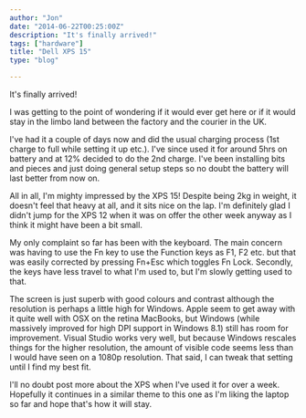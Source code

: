 ```yaml
---
author: "Jon"
date: "2014-06-22T00:25:00Z"
description: "It's finally arrived!"
tags: ["hardware"]
title: "Dell XPS 15"
type: "blog"

---
```


It's finally arrived!

I was getting to the point of wondering if it would ever get here or if it would stay in the limbo land between the factory and the courier in the UK.

I've had it a couple of days now and did the usual charging process (1st charge to full while setting it up etc.). I've since used it for around 5hrs on battery and at 12% decided to do the 2nd charge. I've been installing bits and pieces and just doing general setup steps so no doubt the battery will last better from now on.

All in all, I'm mighty impressed by the XPS 15! Despite being 2kg in weight, it doesn't feel that heavy at all, and it sits nice on the lap. I'm definitely glad I didn't jump for the XPS 12 when it was on offer the other week anyway as I think it might have been a bit small.

My only complaint so far has been with the keyboard. The main concern was having to use the Fn key to use the Function keys as F1, F2 etc. but that was easily corrected by pressing Fn+Esc which toggles Fn Lock. Secondly, the keys have less travel to what I'm used to, but I'm slowly getting used to that.

The screen is just superb with good colours and contrast although the resolution is perhaps a little high for Windows. Apple seem to get away with it quite well with OSX on the retina MacBooks, but Windows (while massively improved for high DPI support in Windows 8.1) still has room for improvement.
Visual Studio works very well, but because Windows rescales things for the higher resolution, the amount of visible code seems less than I would have seen on a 1080p resolution. That said, I can tweak that setting until I find my best fit.

I'll no doubt post more about the XPS when I've used it for over a week. Hopefully it continues in a similar theme to this one as I'm liking the laptop so far and hope that's how it will stay.